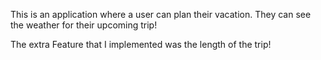 This is an application where a user can plan their vacation. They can see the weather for their upcoming trip!

The extra Feature that I implemented was the length of the trip!

